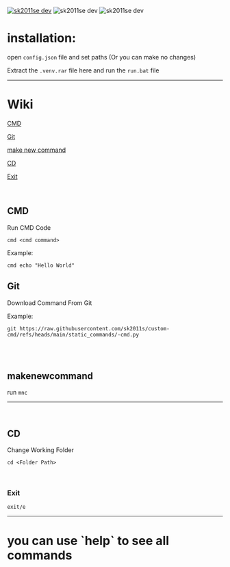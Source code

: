 <a href=https://discord.gg/3Un9ub7BET><img src="https://badgen.net/discord/members/3Un9ub7BET" alt="sk2011se dev"></a>
<img src="https://img.shields.io/github/stars/sk2011s/custom-cmd.svg" alt="sk2011se dev">
<img src="https://img.shields.io/github/forks/sk2011s/custom-cmd.svg" alt="sk2011se dev">

# installation:

open `config.json` file and set paths (Or you can make no changes)

Extract the `.venv.rar` file here and run the `run.bat` file

<hr>

# Wiki


<a title="کامند پرامپ ویندوز" href="#cmd">CMD</a>

<a title="برنامه گیت ویندوز" href="#git">Git</a>

<a title="این دستور رو بنویس" href="#makenewcommand">make new command</a>

<a title="تغییر فولدر" href="#cd">CD</a>

<a title="خروج" href="#exit">Exit</a>

<br>
<h2>CMD</h2>
Run CMD Code

`cmd <cmd command>`

Example:
  
`cmd echo "Hello World"`
<br>
<h2>Git</h2>
Download Command From Git

Example:

```
git https://raw.githubusercontent.com/sk2011s/custom-cmd/refs/heads/main/static_commands/-cmd.py
```
<br>
<BR>
<h2>makenewcommand</h2>

run `mnc`
<br>
<HR>

<BR>

<h2>CD</h2>
Change Working Folder

`cd <Folder Path>`

<br>
<H3>Exit</H3>

`exit/e`
<HR>
<H1>you  can use `help` to see all commands</H1>
